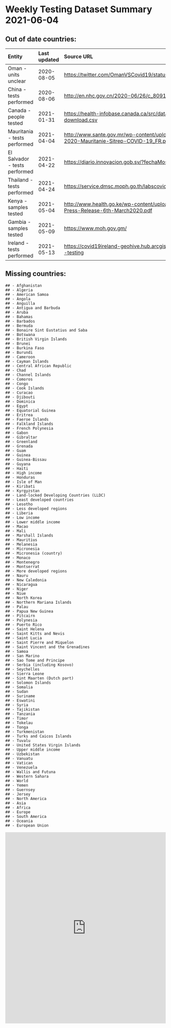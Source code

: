 Weekly Testing Dataset Summary 2021-06-04
=========================================

Out of date countries:
----------------------

<table style="width:100%;">
<colgroup>
<col style="width: 20%" />
<col style="width: 8%" />
<col style="width: 65%" />
<col style="width: 4%" />
</colgroup>
<thead>
<tr class="header">
<th style="text-align: left;">Entity</th>
<th style="text-align: left;">Last updated</th>
<th style="text-align: left;">Source URL</th>
<th style="text-align: right;">Counts</th>
</tr>
</thead>
<tbody>
<tr class="odd">
<td style="text-align: left;">Oman - units unclear</td>
<td style="text-align: left;">2020-08-05</td>
<td style="text-align: left;"><a href="https://twitter.com/OmanVSCovid19/status/1268486648616140800" class="uri">https://twitter.com/OmanVSCovid19/status/1268486648616140800</a></td>
<td style="text-align: right;">63</td>
</tr>
<tr class="even">
<td style="text-align: left;">China - tests performed</td>
<td style="text-align: left;">2020-08-06</td>
<td style="text-align: left;"><a href="http://en.nhc.gov.cn/2020-06/26/c_80913.htm" class="uri">http://en.nhc.gov.cn/2020-06/26/c_80913.htm</a></td>
<td style="text-align: right;">2</td>
</tr>
<tr class="odd">
<td style="text-align: left;">Canada - people tested</td>
<td style="text-align: left;">2021-01-31</td>
<td style="text-align: left;"><a href="https://health-infobase.canada.ca/src/data/covidLive/covid19-download.csv" class="uri">https://health-infobase.canada.ca/src/data/covidLive/covid19-download.csv</a></td>
<td style="text-align: right;">327</td>
</tr>
<tr class="even">
<td style="text-align: left;">Mauritania - tests performed</td>
<td style="text-align: left;">2021-04-04</td>
<td style="text-align: left;"><a href="http://www.sante.gov.mr/wp-content/uploads/2020/04/01-04-2020-Mauritanie-Sitrep-COVID-19_FR.pdf" class="uri">http://www.sante.gov.mr/wp-content/uploads/2020/04/01-04-2020-Mauritanie-Sitrep-COVID-19_FR.pdf</a></td>
<td style="text-align: right;">333</td>
</tr>
<tr class="odd">
<td style="text-align: left;">El Salvador - tests performed</td>
<td style="text-align: left;">2021-04-22</td>
<td style="text-align: left;"><a href="https://diario.innovacion.gob.sv/?fechaMostrar=05-04-2020" class="uri">https://diario.innovacion.gob.sv/?fechaMostrar=05-04-2020</a></td>
<td style="text-align: right;">383</td>
</tr>
<tr class="even">
<td style="text-align: left;">Thailand - tests performed</td>
<td style="text-align: left;">2021-04-24</td>
<td style="text-align: left;"><a href="https://service.dmsc.moph.go.th/labscovid19/" class="uri">https://service.dmsc.moph.go.th/labscovid19/</a></td>
<td style="text-align: right;">477</td>
</tr>
<tr class="odd">
<td style="text-align: left;">Kenya - samples tested</td>
<td style="text-align: left;">2021-05-04</td>
<td style="text-align: left;"><a href="http://www.health.go.ke/wp-content/uploads/2020/03/COVID-19-Press-Release-6th-March2020.pdf" class="uri">http://www.health.go.ke/wp-content/uploads/2020/03/COVID-19-Press-Release-6th-March2020.pdf</a></td>
<td style="text-align: right;">387</td>
</tr>
<tr class="even">
<td style="text-align: left;">Gambia - samples tested</td>
<td style="text-align: left;">2021-05-09</td>
<td style="text-align: left;"><a href="https://www.moh.gov.gm/" class="uri">https://www.moh.gov.gm/</a></td>
<td style="text-align: right;">418</td>
</tr>
<tr class="odd">
<td style="text-align: left;">Ireland - tests performed</td>
<td style="text-align: left;">2021-05-13</td>
<td style="text-align: left;"><a href="https://covid19ireland-geohive.hub.arcgis.com/pages/hospitals-icu--testing" class="uri">https://covid19ireland-geohive.hub.arcgis.com/pages/hospitals-icu--testing</a></td>
<td style="text-align: right;">422</td>
</tr>
</tbody>
</table>

Missing countries:
------------------

    ## - Afghanistan
    ## - Algeria
    ## - American Samoa
    ## - Angola
    ## - Anguilla
    ## - Antigua and Barbuda
    ## - Aruba
    ## - Bahamas
    ## - Barbados
    ## - Bermuda
    ## - Bonaire Sint Eustatius and Saba
    ## - Botswana
    ## - British Virgin Islands
    ## - Brunei
    ## - Burkina Faso
    ## - Burundi
    ## - Cameroon
    ## - Cayman Islands
    ## - Central African Republic
    ## - Chad
    ## - Channel Islands
    ## - Comoros
    ## - Congo
    ## - Cook Islands
    ## - Curacao
    ## - Djibouti
    ## - Dominica
    ## - Egypt
    ## - Equatorial Guinea
    ## - Eritrea
    ## - Faeroe Islands
    ## - Falkland Islands
    ## - French Polynesia
    ## - Gabon
    ## - Gibraltar
    ## - Greenland
    ## - Grenada
    ## - Guam
    ## - Guinea
    ## - Guinea-Bissau
    ## - Guyana
    ## - Haiti
    ## - High income
    ## - Honduras
    ## - Isle of Man
    ## - Kiribati
    ## - Kyrgyzstan
    ## - Land-locked Developing Countries (LLDC)
    ## - Least developed countries
    ## - Lesotho
    ## - Less developed regions
    ## - Liberia
    ## - Low income
    ## - Lower middle income
    ## - Macao
    ## - Mali
    ## - Marshall Islands
    ## - Mauritius
    ## - Melanesia
    ## - Micronesia
    ## - Micronesia (country)
    ## - Monaco
    ## - Montenegro
    ## - Montserrat
    ## - More developed regions
    ## - Nauru
    ## - New Caledonia
    ## - Nicaragua
    ## - Niger
    ## - Niue
    ## - North Korea
    ## - Northern Mariana Islands
    ## - Palau
    ## - Papua New Guinea
    ## - Pitcairn
    ## - Polynesia
    ## - Puerto Rico
    ## - Saint Helena
    ## - Saint Kitts and Nevis
    ## - Saint Lucia
    ## - Saint Pierre and Miquelon
    ## - Saint Vincent and the Grenadines
    ## - Samoa
    ## - San Marino
    ## - Sao Tome and Principe
    ## - Serbia (including Kosovo)
    ## - Seychelles
    ## - Sierra Leone
    ## - Sint Maarten (Dutch part)
    ## - Solomon Islands
    ## - Somalia
    ## - Sudan
    ## - Suriname
    ## - Eswatini
    ## - Syria
    ## - Tajikistan
    ## - Tanzania
    ## - Timor
    ## - Tokelau
    ## - Tonga
    ## - Turkmenistan
    ## - Turks and Caicos Islands
    ## - Tuvalu
    ## - United States Virgin Islands
    ## - Upper middle income
    ## - Uzbekistan
    ## - Vanuatu
    ## - Vatican
    ## - Venezuela
    ## - Wallis and Futuna
    ## - Western Sahara
    ## - World
    ## - Yemen
    ## - Guernsey
    ## - Jersey
    ## - North America
    ## - Asia
    ## - Africa
    ## - Europe
    ## - South America
    ## - Oceania
    ## - European Union

<iframe src="https://ourworldindata.org/grapher/countries-included-in-the-covid-19-testing-dataset" loading="lazy" style="width: 100%; height: 600px; border: 0px none;">
</iframe>
